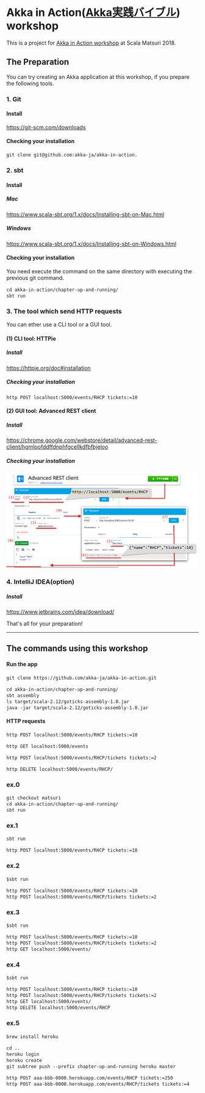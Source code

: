 Akka in Action([Akka実践バイブル](https://www.shoeisha.co.jp/book/detail/9784798153278)) workshop
=================

This is a project for [Akka in Action workshop](http://2018.scalamatsuri.org/en/candidates/YugoMaede_1/) at Scala Matsuri 2018.

## The Preparation

You can try creating an Akka application at this workshop, if you prepare the following tools.

### 1. Git

#### Install
https://git-scm.com/downloads

#### Checking your installation

```
git clone git@github.com:akka-ja/akka-in-action.
```

### 2. sbt
#### Install
##### Mac
https://www.scala-sbt.org/1.x/docs/Installing-sbt-on-Mac.html

##### Windows
https://www.scala-sbt.org/1.x/docs/Installing-sbt-on-Windows.html

#### Checking your installation
You need execute the command on the same directory with executing the previous git command.

```
cd akka-in-action/chapter-up-and-running/
sbt run
```

### 3. The tool which send HTTP requests

You can ether use a CLI tool or a GUI tool.

#### (1) CLI tool: HTTPie

##### Install
https://httpie.org/doc#installation

##### Checking your installation

```
http POST localhost:5000/events/RHCP tickets:=10
```

#### (2) GUI tool: Advanced REST client
##### Install
https://chrome.google.com/webstore/detail/advanced-rest-client/hgmloofddffdnphfgcellkdfbfbjeloo

##### Checking your installation

![](images/AdvancedRESTclient.png)

### 4. IntelliJ IDEA(option)
##### Install
https://www.jetbrains.com/idea/download/


That's all for your preparation!


----

## The commands using this workshop

#### Run the app
```
git clone https://github.com/akka-ja/akka-in-action.git
```

```
cd akka-in-action/chapter-up-and-running/
sbt assembly
ls target/scala-2.12/goticks-assembly-1.0.jar
java -jar target/scala-2.12/goticks-assembly-1.0.jar
```

#### HTTP requests
```
http POST localhost:5000/events/RHCP tickets:=10
```

```
http GET localhost:5000/events
```

```
http POST localhost:5000/events/RHCP/tickets tickets:=2
```

```
http DELETE localhost:5000/events/RHCP/
```

### ex.0
```
git checkout matsuri
cd akka-in-action/chapter-up-and-running/
sbt run
```

### ex.1
```
sbt run
```

```
http POST localhost:5000/events/RHCP tickets:=10
```

### ex.2
```
$sbt run
```

```
http POST localhost:5000/events/RHCP tickets:=10
http POST localhost:5000/events/RHCP/tickets tickets:=2
```

### ex.3
```
$sbt run
```

```
http POST localhost:5000/events/RHCP tickets:=10
http POST localhost:5000/events/RHCP/tickets tickets:=2
http GET localhost:5000/events/
```

### ex.4
```
$sbt run
```

```
http POST localhost:5000/events/RHCP tickets:=10
http POST localhost:5000/events/RHCP/tickets tickets:=2
http GET localhost:5000/events/
http DELETE localhost:5000/events/RHCP
```

### ex.5
```
brew install heroku
```

```
cd ..
heroku login
heroku create
git subtree push --prefix chapter-up-and-running heroku master
```
```
http POST aaa-bbb-0000.herokuapp.com/events/RHCP tickets:=250
http POST aaa-bbb-0000.herokuapp.com/events/RHCP/tickets tickets:=4
```

